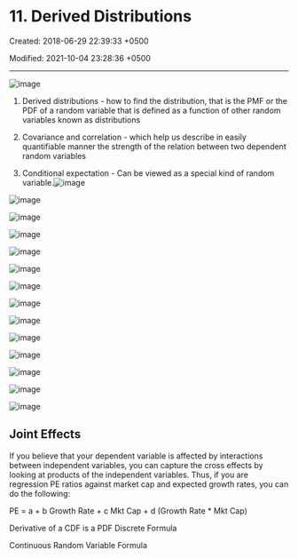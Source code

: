 # 11. Derived Distributions

Created: 2018-06-29 22:39:33 +0500

Modified: 2021-10-04 23:28:36 +0500

---

![image](media/Intro-Syllabus_11.-Derived-Distributions-image1.png)

1. Derived distributions - how to find the distribution, that is the PMF or the PDF of a random variable that is defined as a function of other random variables known as distributions

2. Covariance and correlation - which help us describe in easily quantifiable manner the strength of the relation between two dependent random variables

3. Conditional expectation - Can be viewed as a special kind of random variable.![image](media/Intro-Syllabus_11.-Derived-Distributions-image2.png)

![image](media/Intro-Syllabus_11.-Derived-Distributions-image3.png)

![image](media/Intro-Syllabus_11.-Derived-Distributions-image4.png)

![image](media/Intro-Syllabus_11.-Derived-Distributions-image5.png)

![image](media/Intro-Syllabus_11.-Derived-Distributions-image6.png)

![image](media/Intro-Syllabus_11.-Derived-Distributions-image7.png)

![image](media/Intro-Syllabus_11.-Derived-Distributions-image8.png)

![image](media/Intro-Syllabus_11.-Derived-Distributions-image9.png)

![image](media/Intro-Syllabus_11.-Derived-Distributions-image10.png)

![image](media/Intro-Syllabus_11.-Derived-Distributions-image11.png)

![image](media/Intro-Syllabus_11.-Derived-Distributions-image12.png)

![image](media/Intro-Syllabus_11.-Derived-Distributions-image13.png)

![image](media/Intro-Syllabus_11.-Derived-Distributions-image14.png)

![image](media/Intro-Syllabus_11.-Derived-Distributions-image15.png)

## Joint Effects

If you believe that your dependent variable is affected by interactions between independent variables, you can capture the cross effects by looking at products of the independent variables. Thus, if you are regression PE ratios against market cap and expected growth rates, you can do the following:

PE = a + b Growth Rate + c Mkt Cap + d (Growth Rate * Mkt Cap)

Derivative of a CDF is a PDF
Discrete Formula

Continuous Random Variable Formula
